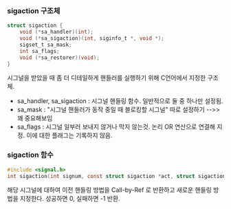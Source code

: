### sigaction 구조체 
```c
struct sigaction {
	void (*sa_handler)(int);
	void (*sa_sigaction)(int, siginfo_t *, void *);
	sigset_t sa_mask;
	int sa_flags;
	void (*sa_restorer)(void);
}
```
시그널을 받았을 때 좀 더 디테일하게 핸들러를 실행하기 위해 C언어에서 지정한 구조체.
- sa_handler, sa_sigaction : 시그널 핸들링 함수. 일반적으로 둘 중 하나만 설정됨.
- sa_mask : "시그널 핸들러가 동작 중일 때 블로킹할 시그널" 따로 설정하기 -->>꽤 중요해보임
- sa_flags : 시그널 일부러 보내지 않거나 막지 않는것. 논리 OR 연산으로 연결해 지정.
  이에 대한 플래그는 기록하지 않음.
### sigaction 함수
```c
#include <signal.h>
int sigaction(int signum, const struct sigaction *act, struct sigaction *oldact);
```

해당 시그널에 대하여 이전 핸들링 방법을 Call-by-Ref 로 반환하고
새로운 핸들링 방법을 지정한다.
성공하면 0, 실패하면 -1 반환.